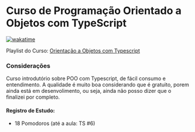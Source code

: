 # Curso de Programação Orientado a Objetos com TypeScript

[![wakatime](https://wakatime.com/badge/github/caarlos1/poo-typescript.svg)](https://wakatime.com/badge/github/caarlos1/poo-typescript)

Playlist do Curso: [Orientação a Objetos com Typescript](https://www.youtube.com/playlist?list=PLDqnSpzNKDvnh-0RCYbIL5WzGCCFV1Ghm)

### Considerações

Curso introdutório sobre POO com Typescript, de fácil consumo e entendimento. A qualidade é muito boa considerando que é gratuito, porem ainda está em desenvolimento, ou seja, ainda não posso dizer que o finalizei por completo.

#### Registro de Estudo:

- 18 Pomodoros (até a aula: TS #6)
